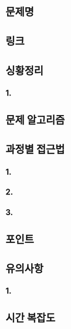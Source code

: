 # 문제명

# 링크

# 싱황정리
## 1. 

# 문제 알고리즘

# 과정별 접근법
## 1. 
## 2. 
## 3. 

# 포인트

# 유의사항
## 1. 

# 시간 복잡도